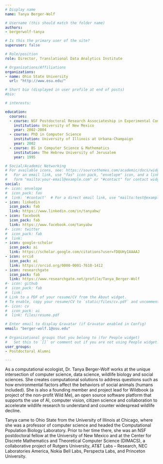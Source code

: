 ```yaml
---
# Display name
name: Tanya Berger-Wolf

# Username (this should match the folder name)
authors:
- bergerwolf-tanya

# Is this the primary user of the site?
superuser: false

# Role/position
role: Director, Translational Data Analytics Institute

# Organizations/Affiliations
organizations:
- name: Ohio State University
  url: "http://www.osu.edu/"

# Short bio (displayed in user profile at end of posts)
#bio: 

# interests:

education:
  courses:
  - course: NSF Postdoctoral Research Associateship in Experimental Computer Science
    institution: University of New Mexico
    year: 2002-2004
  - course: PhD in Computer Science
    institution: University of Illinois at Urbana-Champaign
    year: 2002
  - course: BS in Computer Science & Mathematics
    institution: The Hebrew University of Jerusalem
    year: 1995

# Social/Academic Networking
# For available icons, see: https://sourcethemes.com/academic/docs/widgets/#icons
#   For an email link, use "fas" icon pack, "envelope" icon, and a link in the
#   form "mailto:your-email@example.com" or "#contact" for contact widget.
social:
#- icon: envelope
#  icon_pack: fas
#  link: '#contact'  # For a direct email link, use "mailto:test@example.org".
- icon: linkedin
  icon_pack: fab
  link: https://www.linkedin.com/in/tanyabw/
- icon: facebook
  icon_pack: fab
  link: https://www.facebook.com/tanyabw
#- icon: twitter
#  icon_pack: fab
#  link: 
- icon: google-scholar
  icon_pack: ai
  link: https://scholar.google.com/citations?user=fDQUHyIAAAAJ
- icon: orcid
  icon_pack: ai
  link: https://orcid.org/0000-0001-7610-1412
- icon: researchgate
  icon_pack: fab
  link: https://www.researchgate.net/profile/Tanya_Berger-Wolf
#- icon: github
#  icon_pack: fab
#  link: 
# Link to a PDF of your resume/CV from the About widget.
# To enable, copy your resume/CV to `static/files/cv.pdf` and uncomment the lines below.  
#- icon: cv
#  icon_pack: ai
#  link: files/resume.pdf

# Enter email to display Gravatar (if Gravatar enabled in Config)
email: "berger-wolf.1@osu.edu"
  
# Organizational groups that you belong to (for People widget)
#   Set this to `[]` or comment out if you are not using People widget.  
user_groups:
- Postdoctoral Alumni

---
```


As a computational ecologist, Dr. Tanya Berger-Wolf works at the unique intersection of computer science, data science, wildlife biology and social sciences. She creates computational solutions to address questions such as how environmental factors affect the behaviors of social animals (humans included). She is also a founding member and project lead for Wildbook (a project of the non-profit Wild Me), an open source software platform that supports the use of AI, computer vision, citizen science and collaboration to accelerate wildlife research to understand and counter widespread wildlife decline.

Tanya came to Ohio State from the University of Illinois at Chicago, where she was a professor of computer science and headed the Computational Population Biology Laboratory. Prior to her time there, she was an NSF postdoctoral fellow at the University of New Mexico and at the Center for Discrete Mathematics and Theoretical Computer Science (DIMACS), a collaborative project of Rutgers University, AT&T Labs – Research, NEC Laboratories America, Nokia Bell Labs, Perspecta Labs, and Princeton University.
